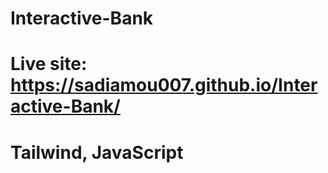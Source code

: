 # Interactive-Bank 
# Live site: https://sadiamou007.github.io/Interactive-Bank/
# Tailwind, JavaScript
